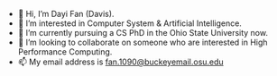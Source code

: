 - 👋 Hi, I’m Dayi Fan (Davis).
- 👀 I’m interested in Computer System & Artificial Intelligence.
- 🌱 I’m currently pursuing a CS PhD in the Ohio State University now.
- 💞️ I’m looking to collaborate on someone who are interested in High Performance Computing.
- 📫 My email address is fan.1090@buckeyemail.osu.edu

<!---
Davis-Fan/Davis-Fan is a ✨ special ✨ repository because its `README.md` (this file) appears on your GitHub profile.
You can click the Preview link to take a look at your changes.
--->

